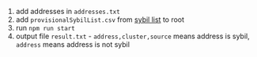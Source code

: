 1. add addresses in `addresses.txt`
1. add `provisionalSybilList.csv` from [sybil list](https://www.dropbox.com/scl/fo/rz95eb001kxz9qzygnfog/AKgAo1A2_SLMnHGV8tLJolc?rlkey=puwh6eeqzpdxum0t3fo4lwgm0&e=2&st=1rupjqgd&dl=0) to root
1. run `npm run start`
1. output file `result.txt` - `address,cluster,source` means address is sybil, `address` means address is not sybil